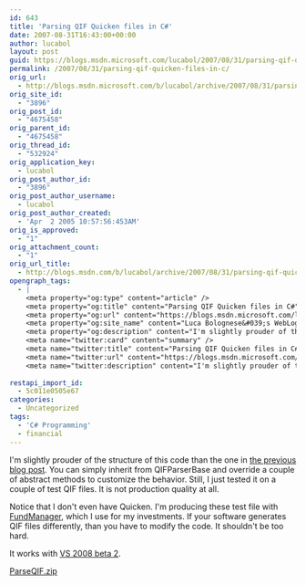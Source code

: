 ```yaml
---
id: 643
title: 'Parsing QIF Quicken files in C#'
date: 2007-08-31T16:43:00+00:00
author: lucabol
layout: post
guid: https://blogs.msdn.microsoft.com/lucabol/2007/08/31/parsing-qif-quicken-files-in-c/
permalink: /2007/08/31/parsing-qif-quicken-files-in-c/
orig_url:
  - http://blogs.msdn.microsoft.com/b/lucabol/archive/2007/08/31/parsing-qif-quicken-files-in-c.aspx
orig_site_id:
  - "3896"
orig_post_id:
  - "4675458"
orig_parent_id:
  - "4675458"
orig_thread_id:
  - "532924"
orig_application_key:
  - lucabol
orig_post_author_id:
  - "3896"
orig_post_author_username:
  - lucabol
orig_post_author_created:
  - 'Apr  2 2005 10:57:56:453AM'
orig_is_approved:
  - "1"
orig_attachment_count:
  - "1"
orig_url_title:
  - http://blogs.msdn.com/b/lucabol/archive/2007/08/31/parsing-qif-quicken-files-in-c.aspx
opengraph_tags:
  - |
    <meta property="og:type" content="article" />
    <meta property="og:title" content="Parsing QIF Quicken files in C#" />
    <meta property="og:url" content="https://blogs.msdn.microsoft.com/lucabol/2007/08/31/parsing-qif-quicken-files-in-c/" />
    <meta property="og:site_name" content="Luca Bolognese&#039;s WebLog" />
    <meta property="og:description" content="I'm slightly prouder of the structure of this code than&nbsp;the&nbsp;one in the previous blog post. You can simply inherit from QIFParserBase and override a couple of abstract methods to customize the behavior. Still, I just tested it on a couple of test QIF files. It is not production quality at all. Notice that I don't..." />
    <meta name="twitter:card" content="summary" />
    <meta name="twitter:title" content="Parsing QIF Quicken files in C#" />
    <meta name="twitter:url" content="https://blogs.msdn.microsoft.com/lucabol/2007/08/31/parsing-qif-quicken-files-in-c/" />
    <meta name="twitter:description" content="I'm slightly prouder of the structure of this code than&nbsp;the&nbsp;one in the previous blog post. You can simply inherit from QIFParserBase and override a couple of abstract methods to customize the behavior. Still, I just tested it on a couple of test QIF files. It is not production quality at all. Notice that I don't..." />
    
restapi_import_id:
  - 5c011e0505e67
categories:
  - Uncategorized
tags:
  - 'C# Programming'
  - financial
---
```

I'm slightly prouder of the structure of this code than&nbsp;the&nbsp;one in [the previous blog post](http://blogs.msdn.com/lucabol/archive/2007/08/30/retrieve-prices-dividends-and-splits-for-a-stock-in-c.aspx). You can simply inherit from QIFParserBase and override a couple of abstract methods to customize the behavior. Still, I just tested it on a couple of test QIF files. It is not production quality at all.

Notice that I don't even have Quicken. I'm producing these test file with [FundManager](http://www.fundmanagersoftware.com/), which I use for my investments. If your software generates QIF files differently, than you have to modify the code. It shouldn't be too hard.

It works with [VS 2008 beta 2](http://msdn2.microsoft.com/en-us/vstudio/aa700831.aspx).

[ParseQIF.zip](https://msdnshared.blob.core.windows.net/media/MSDNBlogsFS/prod.evol.blogs.msdn.com/CommunityServer.Components.PostAttachments/00/04/67/54/58/ParseQIF.zip)